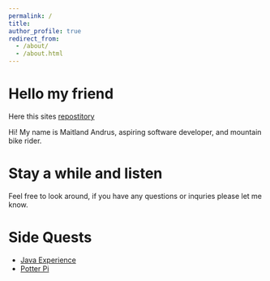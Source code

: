```yaml
---
permalink: /
title: 
author_profile: true
redirect_from: 
  - /about/
  - /about.html
---
```

# Hello my friend
Here this sites [repostitory](https://github.com/BoyWonder64/Maitland.academicpages.github.io)

Hi! My name is Maitland Andrus, aspiring software developer, and mountain bike rider.

# Stay a while and listen
Feel free to look around, if you have any questions or inquries please let me know.

# Side Quests
- [Java Experience](https://github.com/BoyWonder64/Learning-Java)
- [Potter Pi](https://github.com/BoyWonder64/Potter-Pi)



